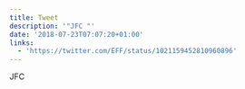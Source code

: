 ```yaml
---
title: Tweet
description: '"JFC "'
date: '2018-07-23T07:07:20+01:00'
links:
  - 'https://twitter.com/EFF/status/1021159452810960896'
---
```

JFC 
